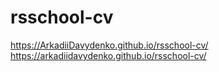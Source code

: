 # rsschool-cv
https://ArkadiiDavydenko.github.io/rsschool-cv/
https://arkadiidavydenko.github.io/rsschool-cv/

